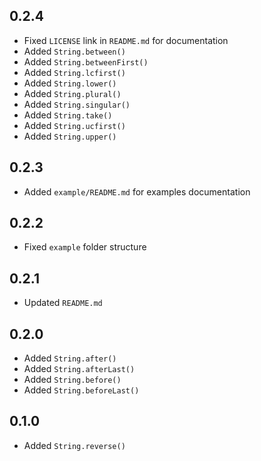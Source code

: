## 0.2.4

- Fixed `LICENSE` link in `README.md` for documentation
- Added `String.between()`
- Added `String.betweenFirst()`
- Added `String.lcfirst()`
- Added `String.lower()`
- Added `String.plural()`
- Added `String.singular()`
- Added `String.take()`
- Added `String.ucfirst()`
- Added `String.upper()`

## 0.2.3

- Added `example/README.md` for examples documentation

## 0.2.2

- Fixed `example` folder structure

## 0.2.1

- Updated `README.md`

## 0.2.0

- Added `String.after()`
- Added `String.afterLast()`
- Added `String.before()`
- Added `String.beforeLast()`

## 0.1.0

- Added `String.reverse()`
